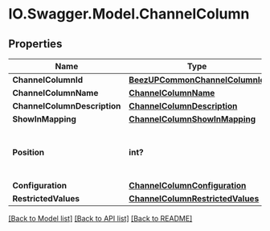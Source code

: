 # IO.Swagger.Model.ChannelColumn
## Properties

Name | Type | Description | Notes
------------ | ------------- | ------------- | -------------
**ChannelColumnId** | [**BeezUPCommonChannelColumnId**](BeezUPCommonChannelColumnId.md) |  | 
**ChannelColumnName** | [**ChannelColumnName**](ChannelColumnName.md) |  | 
**ChannelColumnDescription** | [**ChannelColumnDescription**](ChannelColumnDescription.md) |  | [optional] 
**ShowInMapping** | [**ChannelColumnShowInMapping**](ChannelColumnShowInMapping.md) |  | 
**Position** | **int?** | The position of the column starting from 1 | 
**Configuration** | [**ChannelColumnConfiguration**](ChannelColumnConfiguration.md) |  | 
**RestrictedValues** | [**ChannelColumnRestrictedValues**](ChannelColumnRestrictedValues.md) |  | [optional] 

[[Back to Model list]](../README.md#documentation-for-models) [[Back to API list]](../README.md#documentation-for-api-endpoints) [[Back to README]](../README.md)

